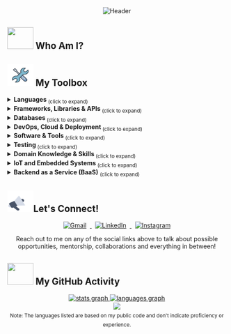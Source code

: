<div align="center">
  <img src="https://readme-typing-svg.herokuapp.com?font=Architects+Daughter&color=%23FF1493&size=50&center=true&vCenter=true&height=60&width=600&lines=Heyyy!+I'm+Malaika+%3C3;Welcome+to+my+profile!" alt="Header">
</div>


























  ## <img src="https://raw.githubusercontent.com/MarieLynneBlock/MarieLynneBlock/master/gifs/postits.gif" width="60px" height="50px"> Who Am I?





















































## <img src="https://raw.githubusercontent.com/MarieLynneBlock/MarieLynneBlock/master/gifs/toolkit.gif" width="60px" height="50px"> My Toolbox

<details>
  <summary><strong> Languages </strong> <sub>(click to expand)</sub></summary>
  <br>

![Python](https://img.shields.io/badge/Python-3776AB?logo=python&logoColor=white)
![Java](https://img.shields.io/badge/Java-007396?logo=java&logoColor=white)
![JavaScript](https://img.shields.io/badge/JavaScript-F7DF1E?logo=javascript&logoColor=black)
![TypeScript](https://img.shields.io/badge/TypeScript-3178C6?logo=typescript&logoColor=white)
![PHP](https://img.shields.io/badge/PHP-777BB4?logo=php&logoColor=white)
![C++](https://img.shields.io/badge/C++-00599C?logo=c%2B%2B&logoColor=white)
![SQL](https://img.shields.io/badge/SQL-025E8C?logo=amazon-dynamodb&logoColor=white)
![R](https://img.shields.io/badge/R-276DC3?logo=r&logoColor=white)
![TeX](https://img.shields.io/badge/TeX-3D6117?logo=latex&logoColor=white)
![Perl](https://img.shields.io/badge/Perl-39457E?logo=perl&logoColor=white)
![HTML5](https://img.shields.io/badge/HTML5-E34F26?logo=html5&logoColor=white)
![CSS3](https://img.shields.io/badge/CSS3-1572B6?logo=css3&logoColor=white)
![jQuery](https://img.shields.io/badge/jQuery-0769AD?logo=jquery&logoColor=white)
![JSON](https://img.shields.io/badge/JSON-000000?logo=json&logoColor=white)
![YAML](https://img.shields.io/badge/YAML-CFAF7B?logo=yaml&logoColor=black)

</details>


<details>
  <summary><strong> Frameworks, Libraries & APIs </strong> <sub>(click to expand)</sub></summary>
  <br>

![Spring Boot](https://img.shields.io/badge/SpringBoot-6DB33F?logo=springboot&logoColor=white)
![Django](https://img.shields.io/badge/Django-092E20?logo=django&logoColor=white)
![FastAPI](https://img.shields.io/badge/FastAPI-009688?logo=fastapi&logoColor=white)
![Express](https://img.shields.io/badge/Express-000000?logo=express&logoColor=white)
![Socket.IO](https://img.shields.io/badge/Socket.IO-010101?logo=socket.io&logoColor=white)
![Ionic](https://img.shields.io/badge/Ionic-3880FF?logo=ionic&logoColor=white)
![NumPy](https://img.shields.io/badge/NumPy-013243?logo=numpy&logoColor=white)
![Pandas](https://img.shields.io/badge/Pandas-150458?logo=pandas&logoColor=white)
![Matplotlib](https://img.shields.io/badge/Matplotlib-11557C?logo=matplotlib&logoColor=white)
![TensorFlow](https://img.shields.io/badge/TensorFlow-FF6F00?logo=tensorflow&logoColor=white)
![PyTorch](https://img.shields.io/badge/PyTorch-EE4C2C?logo=pytorch&logoColor=white)
![Scikit-Learn](https://img.shields.io/badge/Scikit_Learn-F7931E?logo=scikit-learn&logoColor=white)
![Swagger](https://img.shields.io/badge/Swagger-85EA2D?logo=swagger&logoColor=black)
![OpenAI](https://img.shields.io/badge/OpenAI-412991?logo=openai&logoColor=white)

</details>


<details>
  <summary><strong> Databases </strong> <sub>(click to expand)</sub></summary>
  <br>

![MongoDB](https://img.shields.io/badge/MongoDB-4EA94B?logo=mongodb&logoColor=white)
![SQLite](https://img.shields.io/badge/SQLite-003B57?logo=sqlite&logoColor=white)
![MySQL](https://img.shields.io/badge/MySQL-4479A1?logo=mysql&logoColor=white)
![PostgreSQL](https://img.shields.io/badge/PostgreSQL-4169E1?logo=postgresql&logoColor=white)
![MariaDB](https://img.shields.io/badge/MariaDB-003545?logo=mariadb&logoColor=white)
![Oracle](https://img.shields.io/badge/Oracle-F80000?logo=oracle&logoColor=white)

</details>



<details>
  <summary><strong> DevOps, Cloud & Deployment </strong> <sub>(click to expand)</sub></summary>
  <br>

![GitHub Actions](https://img.shields.io/badge/GitHub_Actions-2088FF?logo=githubactions&logoColor=white)
![Docker](https://img.shields.io/badge/Docker-2496ED?logo=docker&logoColor=white)
![Kubernetes](https://img.shields.io/badge/Kubernetes-326CE5?logo=kubernetes&logoColor=white)
![AWS](https://img.shields.io/badge/AWS-FF9900?logo=amazonaws&logoColor=white)
![Azure](https://img.shields.io/badge/Azure-0078D4?logo=microsoftazure&logoColor=white)

</details>


<details>
  <summary><strong> Software & Tools </strong> <sub>(click to expand)</sub></summary>
  <br>

![Visual Studio Code](https://img.shields.io/badge/VS_Code-007ACC?logo=visual-studio-code&logoColor=white)
![Git](https://img.shields.io/badge/Git-F05032?logo=git&logoColor=white)
![GitHub](https://img.shields.io/badge/GitHub-181717?logo=github&logoColor=white)
![GitLab](https://img.shields.io/badge/GitLab-FCA121?logo=gitlab&logoColor=white)
![Postman](https://img.shields.io/badge/Postman-FF6C37?logo=postman&logoColor=white)
![Jupyter](https://img.shields.io/badge/Jupyter-F37626?logo=jupyter&logoColor=white)
![Anaconda](https://img.shields.io/badge/Anaconda-44A833?logo=anaconda&logoColor=white)
![npm](https://img.shields.io/badge/npm-CB3837?logo=npm&logoColor=white)
![Discord](https://img.shields.io/badge/Discord-5865F2?logo=discord&logoColor=white)
![RStudio](https://img.shields.io/badge/RStudio-75AADB?logo=rstudio&logoColor=white)
![Google Colab](https://img.shields.io/badge/Google_Colab-F9AB00?logo=googlecolab&logoColor=black)
![Draw.io](https://img.shields.io/badge/Draw.io-F08705?logo=diagramsdotnet&logoColor=white)
![Lucidchart](https://img.shields.io/badge/Lucidchart-FF8000?logo=lucidchart&logoColor=white)
![GitHub Codespaces](https://img.shields.io/badge/GitHub_Codespaces-181717?logo=github&logoColor=white)
![Adobe](https://img.shields.io/badge/Adobe-FF0000?logo=adobe&logoColor=white)
![Chrome](https://img.shields.io/badge/Chrome-4285F4?logo=google-chrome&logoColor=white)
![Brave](https://img.shields.io/badge/Brave-FB542B?logo=brave&logoColor=white)
![Google Sheets](https://img.shields.io/badge/Google_Sheets-34A853?logo=google-sheets&logoColor=white)
![Unity](https://img.shields.io/badge/Unity-000000?logo=unity&logoColor=white)

</details>


<details>
  <summary><strong> Testing </strong> <sub>(click to expand)</sub></summary>
  <br>

![Mocha](https://img.shields.io/badge/Mocha-8D6748?logo=mocha&logoColor=white)
![Chai](https://img.shields.io/badge/Chai-A30701?logo=chai&logoColor=white)
![Cypress](https://img.shields.io/badge/Cypress-17202C?logo=cypress&logoColor=white)
![Jest](https://img.shields.io/badge/Jest-C21325?logo=jest&logoColor=white)

</details>


<details>
  <summary><strong> Domain Knowledge & Skills </strong> <sub>(click to expand)</sub></summary>
  <br>

![Computer Science](https://img.shields.io/badge/Computer_Science-0078D4?logo=academia&logoColor=white)
![Software Development](https://img.shields.io/badge/Software_Development-5C2D91?logo=microsoft&logoColor=white)
![Machine Learning](https://img.shields.io/badge/Machine_Learning-FF6F00?logo=tensorflow&logoColor=white)
![UML](https://img.shields.io/badge/UML-000000?logo=uml&logoColor=white)

</details>


<details>
  <summary><strong> IoT and Embedded Systems </strong> <sub>(click to expand)</sub></summary>
  <br>

![Arduino](https://img.shields.io/badge/Arduino-00979D?logo=arduino&logoColor=white)

</details>


<details>
  <summary><strong> Backend as a Service (BaaS)</strong> <sub>(click to expand)</sub></summary>
  <br>

![Firebase](https://img.shields.io/badge/Firebase-FFCA28?logo=firebase&logoColor=black)

</details>











  ## <img src="https://raw.githubusercontent.com/MarieLynneBlock/MarieLynneBlock/master/gifs/about-me.gif" width="60px" height="50px">Let's Connect!

<p align="center">
  <a href="mailto:m.ykamangu@gmail.com" target="_blank">
    <img src="https://upload.wikimedia.org/wikipedia/commons/4/4e/Gmail_Icon.png" alt="Gmail" width="40" style="margin: 0 8px; transition: transform 0.2s;">
  </a>
  <a href="https://www.linkedin.com/in/ymkamangu/" target="_blank">
    <img src="https://upload.wikimedia.org/wikipedia/commons/c/ca/LinkedIn_logo_initials.png" alt="LinkedIn" width="40" style="margin: 0 8px; transition: transform 0.2s;">
  </a>
  <a href="https://www.instagram.com/its.malaikaaa/" target="_blank">
    <img src="https://upload.wikimedia.org/wikipedia/commons/a/a5/Instagram_icon.png" alt="Instagram" width="40" style="margin: 0 8px; transition: transform 0.2s;">
  </a>
</p>

<p align="center">
  Reach out to me on any of the social links above to talk about possible opportunities, mentorship, collaborations and everything in between!
</p>

<style>
  a img:hover {
    transform: scale(1.1);
  }
</style>









































## <img src="https://media0.giphy.com/media/cNZqrH5IzOG0xrlWks/giphy.gif?cid=ecf05e47map255q427en9uprqc1sb0unjq5k4fnqg5pmhhs4&rid=giphy.gif&ct=s" width="60px" height="50px"> My GitHub Activity

<div align="center">
<a href="https://github-readme-stats.vercel.app/api?username=YourfavCompSciGirlie&hide_title=false&hide_rank=false&show_icons=true&include_all_commits=true&count_private=true&disable_animations=false&theme=radical&locale=en&hide_border=false&order=1">
  <img src="https://github-readme-stats.vercel.app/api?username=YourfavCompSciGirlie&hide_title=false&hide_rank=false&show_icons=true&include_all_commits=true&count_private=true&disable_animations=false&theme=radical&locale=en&hide_border=false&order=1" height="150" alt="stats graph"  />
 </a>
 <a href="https://github-readme-stats.vercel.app/api/top-langs?username=YourfavCompSciGirlie&locale=en&hide_title=false&layout=compact&card_width=320&langs_count=5&theme=radical&hide_border=false&order=2">
 <img src="https://github-readme-stats.vercel.app/api/top-langs?username=YourfavCompSciGirlie&locale=en&layout=compact&card_width=320&langs_count=5&theme=radical&hide_border=false&order=2" height="150" alt="languages graph"  />
 </a>
</div>

<div align="center">
  <img align="center" src="https://nirzak-streak-stats.vercel.app/?user=YourfavCompSciGirlie&theme=radical"/>
</div>

<div align="center">
  <sub>Note: The languages listed are based on my public code and don't indicate proficiency or experience.</sub>
</div>


















<!--
**YourfavCompSciGirlie/YourfavCompSciGirlie** is a ✨ _special_ ✨ repository because its `README.md` (this file) appears on your GitHub profile.

Here are some ideas to get you started:

- 🔭 I’m currently working on ...
- 🌱 I’m currently learning ...
- 👯 I’m looking to collaborate on ...
- 🤔 I’m looking for help with ...
- 💬 Ask me about ...
- 📫 How to reach me: ...
- 😄 Pronouns: ...
- ⚡ Fun fact: ...
-->
